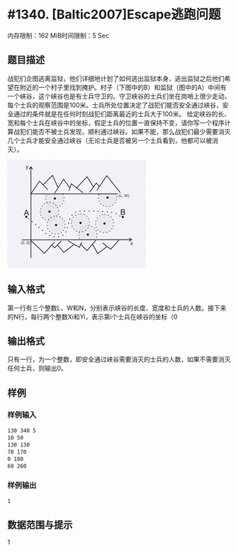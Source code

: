 # #1340. [Baltic2007]Escape逃跑问题

内存限制：162 MiB时间限制：5 Sec

## 题目描述

战犯们企图逃离监狱，他们详细地计划了如何逃出监狱本身，逃出监狱之后他们希望在附近的一个村子里找到掩护。村子（下图中的B）和监狱（图中的A）中间有一个峡谷，这个峡谷也是有士兵守卫的。守卫峡谷的士兵们坐在岗哨上很少走动，每个士兵的观察范围是100米。士兵所处位置决定了战犯们能否安全通过峡谷，安全通过的条件就是在任何时刻战犯们距离最近的士兵大于100米。
给定峡谷的长、宽和每个士兵在峡谷中的坐标，假定士兵的位置一直保持不变，请你写一个程序计算战犯们能否不被士兵发现，顺利通过峡谷。如果不能，那么战犯们最少需要消灭几个士兵才能安全通过峡谷（无论士兵是否被另一个士兵看到，他都可以被消灭）。

![](images/1340.jpg)

## 输入格式

第一行有三个整数L、W和N，分别表示峡谷的长度、宽度和士兵的人数。接下来的N行，每行两个整数Xi和Yi，表示第i个士兵在峡谷的坐标（0 

## 输出格式

只有一行，为一个整数，即安全通过峡谷需要消灭的士兵的人数，如果不需要消灭任何士兵，则输出0。

## 样例

### 样例输入

    
    130 340 5
    10 50
    130 130
    70 170
    0 180
    60 260
    
    

### 样例输出

    
    1
    

## 数据范围与提示

1 
